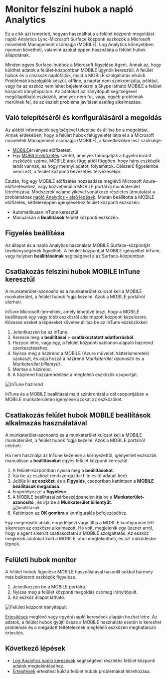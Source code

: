 <properties
    pageTitle="A napló Analytics felszíni hubok figyelése |} Microsoft Azure"
    description="A felület központi megoldás segítségével a felület hubok állapotának nyomon követése és azok éppen használata."
    services="log-analytics"
    documentationCenter=""
    authors="bandersmsft"
    manager="jwhit"
    editor=""/>

<tags
    ms.service="log-analytics"
    ms.workload="na"
    ms.tgt_pltfrm="na"
    ms.devlang="na"
    ms.topic="article"
    ms.date="08/11/2016"
    ms.author="banders"/>

# <a name="monitor-surface-hubs-with-log-analytics"></a>Monitor felszíni hubok a napló Analytics

Ez a cikk azt ismerteti, hogyan használhatja a felület központi megoldást napló Analytics Lync-Microsoft Surface központi eszközök a Microsoft műveletek Management csomagja (MOBILE). Log Analytics könnyebben nyomon követheti, valamint azokat éppen használata a felület hubok állapotának.

Minden egyes Surface-hubhoz a Microsoft figyelése Agent. Annak az, hogy küldhet adatok a felület-központban MOBILE ügynök keresztül. A felület hubok és a olvassák naplófájlok, majd a MOBILE szolgáltatás elküldi. Problémák kiszolgálók készül, offline, a naptár nem szinkronizálja, például, vagy ha az eszköz nem lehet bejelentkezni a Skype látható MOBILE a felület központi irányítópulton. Az adatokat az Irányítópult segítségével megállapítható eszközök, amelyek nem fut, vagy, egyéb problémák merülnek fel, és az észlelt probléma javítását esetleg alkalmazása.


## <a name="installing-and-configuring-the-solution"></a>Való telepítéséről és konfigurálásáról a megoldás

Az alábbi információk segítségével telepítse és állítsa be a megoldást. Annak érdekében, hogy a felület hubok felügyeletét látja el a a Microsoft műveletek Management csomagja (MOBILE), a következőkre lesz szüksége:

- [MOBILE](http://www.microsoft.com/oms)érvényes előfizetést.
- Egy [MOBILE előfizetés](https://azure.microsoft.com/pricing/details/log-analytics/) szintet, amelyek támogatják a figyelni kívánt eszközök száma. MOBILE árak függ attól függően, hogy hány eszközök tehát vannak, és hogy mennyi adatot, folyamatok. Célszerű figyelembe venni ezt, a felület központi bevezetési tervezésekor.

Ezután, fog egy MOBILE előfizetés hozzáadása meglévő Microsoft Azure-előfizetéséhez, vagy közvetlenül a MOBILE portál új munkaterület létrehozása. Módszerek valamelyikével vonatkozó részletes útmutatást a problémának [napló Analytics – első lépések](log-analytics-get-started.md). Miután beállította a MOBILE előfizetés, kétféleképpen igényléséhez felület központi eszközén:

- Automatikusan InTune keresztül
- Manuálisan a **Beállítások** felület központi eszközén.

## <a name="set-up-monitoring"></a>Figyelés beállítása

Az állapot és a napló Analytics használata MOBILE Surface-központját tevékenységének figyelheti. A felület-központját MOBILE igényelhet InTune, vagy helyben **beállításainak** segítségével a az Surface-központban.

## <a name="connect-surface-hubs-to-oms-through-intune"></a>Csatlakozás felszíni hubok MOBILE InTune keresztül

A munkaterület-azonosító és a munkaterület kulcsot kell a MOBILE munkaterület, a felület hubok fogja kezelni. Azok a MOBILE portálról elérheti.

InTune Microsoft-termékek, amely lehetővé teszi, hogy a MOBILE beállítások egy vagy több eszközről alkalmazott központi kezelésére. Kövesse ezeket a lépéseket követve állítsa be az InTune eszközökkel:

1. Jelentkezzen be az InTune.
2. Keresse meg a **beállításai** > **csatlakoztatott adatforrásból**.
3. Hozzon létre, vagy egy, a felület központi sablonon alapuló házirend szerkesztéséhez.
4. Nyissa meg a házirend a MOBILE (Azure műveleti háttérismeretek) szakaszt, és adja hozzá a házirend *Munkaterület azonosító* és a *Munkaterület billentyűt* .
5. Mentse a házirend.
6. A házirend hozzárendelése a megfelelő eszközök csoportját.

  ![InTune házirend](./media/log-analytics-surface-hubs/intune.png)

InTune és a MOBILE beállításai majd szinkronizál a cél csoportjában a MOBILE munkaterületen igénylése azokat az eszközöket.

## <a name="connect-surface-hubs-to-oms-using-the-settings-app"></a>Csatlakozás felület hubok MOBILE beállítások alkalmazás használatával

A munkaterület-azonosító és a munkaterület kulcsot kell a MOBILE munkaterület, a felület hubok fogja kezelni. Azok a MOBILE portálról elérheti.

Ha nem használja az InTune kezelése a környezettől, igényelhet eszközök manuálisan a **beállításokat** egyes felület központi keresztül:

1. A felület-központban nyissa meg a **beállításokat**.
2. Írja be az eszközt rendszergazdai hitelesítő adatait kérő.
3. Jelölje ki **az eszközt**, és a **Figyelés**, csoportban kattintson a **MOBILE beállítások megadása**.
4. Engedélyezze a **figyelése**.
6. A MOBILE beállításai párbeszédpanelen írja be a **Munkaterület-azonosító** , és írja be a **Munkaterület billentyűt**.  
  ![beállítások](./media/log-analytics-surface-hubs/settings.png)
7. Kattintson az **OK gombra** a konfigurálás befejezéséhez.

Egy megerősítő ablak, engedélyezi vagy tiltja a MOBILE konfiguráció lett sikeresen az eszközre alkalmazott. Ha volt, megjelenik egy üzenet arról, hogy a agent sikerült csatlakoztatni a MOBILE szolgáltatás. Az eszköz megkezdi adatokat küld a MOBILE, ahol megtekintheti, és azt működésbe lépnek.

## <a name="monitor-surface-hubs"></a>Felületi hubok monitor

A felület hubok figyelése MOBILE használatával hasonlít sokkal bármely más beiktatott eszközök figyelése.

1. Jelentkezzen be a MOBILE portálra.
2. Nyissa meg a felület központi megoldás csomag irányítópult.
3. Az eszköz állapot látható.

  ![Felületi központ irányítópult](./media/log-analytics-surface-hubs/surface-hub-dashboard.png)

[Értesítések](log-analytics-alerts.md) meglévő vagy egyéni napló keresések alapján hozhat létre. Az adatok, a felület hubok gyűjti össze a MOBILE használata esetén is kereshet problémák és a megadott feltételeknek megfelelő eszközén meghatározó értesítés.


## <a name="next-steps"></a>Következő lépések

- [Log Analytics napló keresések](log-analytics-log-searches.md) segítségével részletes felület központi adatok megtekintéséhez.
- [Értesítések](log-analytics-alerts.md) értesítést küld a felület hubok problémákat létrehozása.
